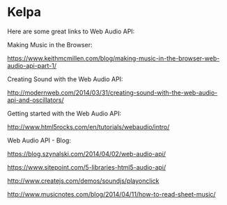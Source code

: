 # Kelpa

Here are some great links to Web Audio API:

Making Music in the Browser:

<https://www.keithmcmillen.com/blog/making-music-in-the-browser-web-audio-api-part-1/>

Creating Sound with the Web Audio API:

<http://modernweb.com/2014/03/31/creating-sound-with-the-web-audio-api-and-oscillators/>

Getting started with the Web Audio API:

<http://www.html5rocks.com/en/tutorials/webaudio/intro/>

Web Audio API - Blog:

<https://blog.szynalski.com/2014/04/02/web-audio-api/>

https://www.sitepoint.com/5-libraries-html5-audio-api/

http://www.createjs.com/demos/soundjs/playonclick

http://www.musicnotes.com/blog/2014/04/11/how-to-read-sheet-music/